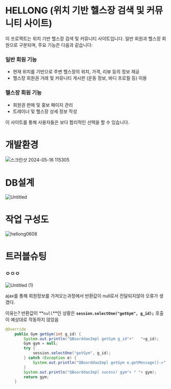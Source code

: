 # HELLONG (위치 기반 헬스장 검색 및 커뮤니티 사이트)

이 프로젝트는 위치 기반 헬스장 검색 및 커뮤니티 사이트입니다. 일반 회원과 헬스장 회원으로 구분되며, 주요 기능은 다음과 같습니다:

### 일반 회원 기능
- 현재 위치를 기반으로 주변 헬스장의 위치, 가격, 리뷰 등의 정보 제공
- 헬스장 회원권 거래 및 커뮤니티 게시판 (운동 정보, 바디 프로필 등) 이용

### 헬스장 회원 기능
- 회원권 판매 및 홍보 페이지 관리
- 트레이너 및 헬스장 상세 정보 작성

이 사이트를 통해 사용자들은 보다 합리적인 선택을 할 수 있습니다.

# 개발환경

![스크린샷 2024-05-16 115305](https://github.com/sucaund/Hellong/assets/139835601/60dbc9f3-a8de-4d04-8058-b6973c018bb4)

# DB설계

![Untitled](https://github.com/sucaund/Hellong/assets/139835601/5003cead-ca13-465c-baac-e37ef7bcdc5b)


# 작업 구성도

![hellong0608](https://github.com/sucaund/Hellong/assets/139835601/84f99c6b-b43d-4570-9133-0f5fabf74ab3)

# 트러블슈팅

### ㅇㅇㅇ
![Untitled (1)](https://github.com/sucaund/Hellong/assets/139835601/284e2c8a-3b53-400f-877f-c779b16a99f3)


ajax를 통해 회원정보를 가져오는과정에서 반환값이 null로서 전달되지않아 오류가 생겼다.

이유는?
반환값이 **`null`**인 상황은 **`session.selectOne("getGym", g_id);`** 호출이 예상대로 작동하지 않았음

```java
@Override
	public Gym getGym(int g_id) {
		System.out.println("QBoarddaoImpl getGym g_id"+"   "+g_id);
		Gym gym = null;
		try {
			session.selectOne("getGym", g_id);
		} catch (Exception e) {
			System.out.println("QBoarddaoImpl getGym e.getMessage()->" + e.getMessage());
		}
		System.out.println("QBoarddaoImpl sucess! gym"+ " "+ gym);
		return gym;
	}
```

